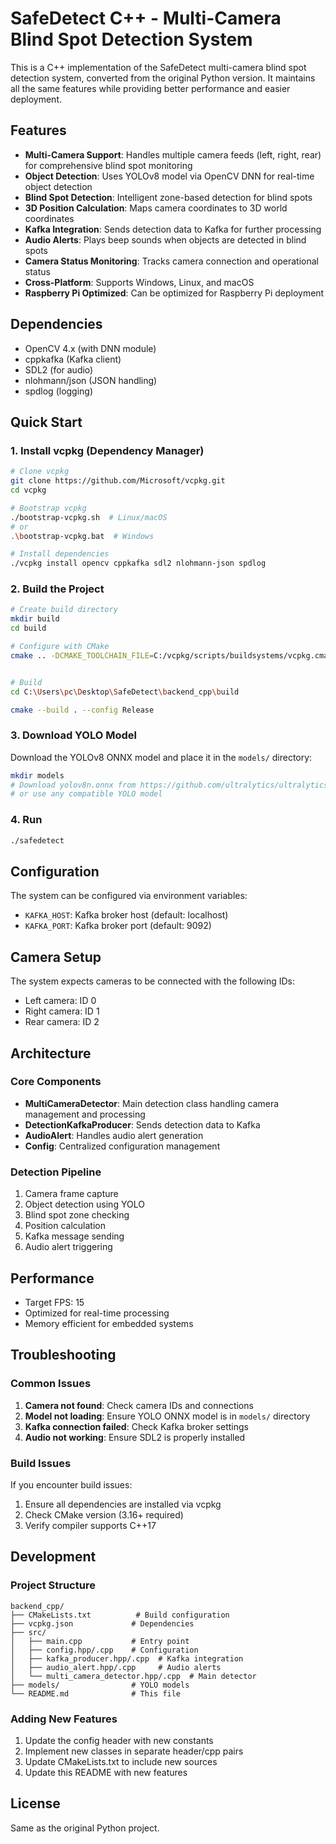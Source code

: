 # SafeDetect C++ - Multi-Camera Blind Spot Detection System

This is a C++ implementation of the SafeDetect multi-camera blind spot detection system, converted from the original Python version. It maintains all the same features while providing better performance and easier deployment.

## Features

- **Multi-Camera Support**: Handles multiple camera feeds (left, right, rear) for comprehensive blind spot monitoring
- **Object Detection**: Uses YOLOv8 model via OpenCV DNN for real-time object detection
- **Blind Spot Detection**: Intelligent zone-based detection for blind spots
- **3D Position Calculation**: Maps camera coordinates to 3D world coordinates
- **Kafka Integration**: Sends detection data to Kafka for further processing
- **Audio Alerts**: Plays beep sounds when objects are detected in blind spots
- **Camera Status Monitoring**: Tracks camera connection and operational status
- **Cross-Platform**: Supports Windows, Linux, and macOS
- **Raspberry Pi Optimized**: Can be optimized for Raspberry Pi deployment

## Dependencies

- OpenCV 4.x (with DNN module)
- cppkafka (Kafka client)
- SDL2 (for audio)
- nlohmann/json (JSON handling)
- spdlog (logging)

## Quick Start

### 1. Install vcpkg (Dependency Manager)

```bash
# Clone vcpkg
git clone https://github.com/Microsoft/vcpkg.git
cd vcpkg

# Bootstrap vcpkg
./bootstrap-vcpkg.sh  # Linux/macOS
# or
.\bootstrap-vcpkg.bat  # Windows

# Install dependencies
./vcpkg install opencv cppkafka sdl2 nlohmann-json spdlog
```

### 2. Build the Project

```bash
# Create build directory
mkdir build
cd build

# Configure with CMake
cmake .. -DCMAKE_TOOLCHAIN_FILE=C:/vcpkg/scripts/buildsystems/vcpkg.cmake -G "Visual Studio 17 2022" -A x64


# Build
cd C:\Users\pc\Desktop\SafeDetect\backend_cpp\build

cmake --build . --config Release
```

### 3. Download YOLO Model

Download the YOLOv8 ONNX model and place it in the `models/` directory:

```bash
mkdir models
# Download yolov8n.onnx from https://github.com/ultralytics/ultralytics
# or use any compatible YOLO model
```

### 4. Run

```bash
./safedetect
```

## Configuration

The system can be configured via environment variables:

- `KAFKA_HOST`: Kafka broker host (default: localhost)
- `KAFKA_PORT`: Kafka broker port (default: 9092)

## Camera Setup

The system expects cameras to be connected with the following IDs:
- Left camera: ID 0
- Right camera: ID 1
- Rear camera: ID 2

## Architecture

### Core Components

- **MultiCameraDetector**: Main detection class handling camera management and processing
- **DetectionKafkaProducer**: Sends detection data to Kafka
- **AudioAlert**: Handles audio alert generation
- **Config**: Centralized configuration management

### Detection Pipeline

1. Camera frame capture
2. Object detection using YOLO
3. Blind spot zone checking
4. Position calculation
5. Kafka message sending
6. Audio alert triggering

## Performance

- Target FPS: 15
- Optimized for real-time processing
- Memory efficient for embedded systems

## Troubleshooting

### Common Issues

1. **Camera not found**: Check camera IDs and connections
2. **Model not loading**: Ensure YOLO ONNX model is in `models/` directory
3. **Kafka connection failed**: Check Kafka broker settings
4. **Audio not working**: Ensure SDL2 is properly installed

### Build Issues

If you encounter build issues:

1. Ensure all dependencies are installed via vcpkg
2. Check CMake version (3.16+ required)
3. Verify compiler supports C++17

## Development

### Project Structure

```
backend_cpp/
├── CMakeLists.txt          # Build configuration
├── vcpkg.json             # Dependencies
├── src/
│   ├── main.cpp           # Entry point
│   ├── config.hpp/.cpp    # Configuration
│   ├── kafka_producer.hpp/.cpp  # Kafka integration
│   ├── audio_alert.hpp/.cpp     # Audio alerts
│   └── multi_camera_detector.hpp/.cpp  # Main detector
├── models/                # YOLO models
└── README.md              # This file
```

### Adding New Features

1. Update the config header with new constants
2. Implement new classes in separate header/cpp pairs
3. Update CMakeLists.txt to include new sources
4. Update this README with new features

## License

Same as the original Python project.
